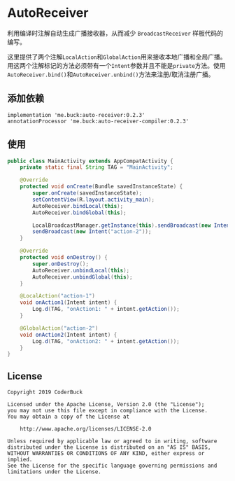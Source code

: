 

# AutoReceiver

利用编译时注解自动生成广播接收器，从而减少 `BroadcastReceiver` 样板代码的编写。

这里提供了两个注解`LocalAction`和`GlobalAction`用来接收本地广播和全局广播。用这两个注解标记的方法必须带有一个`Intent`参数并且不能是`private`方法。使用 `AutoReceiver.bind()`和`AutoReceiver.unbind()`方法来注册/取消注册广播。

## 添加依赖

```
implementation 'me.buck:auto-receiver:0.2.3'
annotationProcessor 'me.buck:auto-receiver-compiler:0.2.3'
```

## 使用
```java
public class MainActivity extends AppCompatActivity {
    private static final String TAG = "MainActivity";

    @Override
    protected void onCreate(Bundle savedInstanceState) {
        super.onCreate(savedInstanceState);
        setContentView(R.layout.activity_main);
        AutoReceiver.bindLocal(this);
        AutoReceiver.bindGlobal(this);

        LocalBroadcastManager.getInstance(this).sendBroadcast(new Intent("action-1"));
        sendBroadcast(new Intent("action-2"));
    }

    @Override
    protected void onDestroy() {
        super.onDestroy();
        AutoReceiver.unbindLocal(this);
        AutoReceiver.unbindGlobal(this);
    }

    @LocalAction("action-1")
    void onAction1(Intent intent) {
        Log.d(TAG, "onAction1: " + intent.getAction());
    }

    @GlobalAction("action-2")
    void onAction2(Intent intent) {
        Log.d(TAG, "onAction2: " + intent.getAction());
    }
}
```

## License

```
Copyright 2019 CoderBuck

Licensed under the Apache License, Version 2.0 (the "License");
you may not use this file except in compliance with the License.
You may obtain a copy of the License at

    http://www.apache.org/licenses/LICENSE-2.0

Unless required by applicable law or agreed to in writing, software
distributed under the License is distributed on an "AS IS" BASIS,
WITHOUT WARRANTIES OR CONDITIONS OF ANY KIND, either express or implied.
See the License for the specific language governing permissions and
limitations under the License.
```



